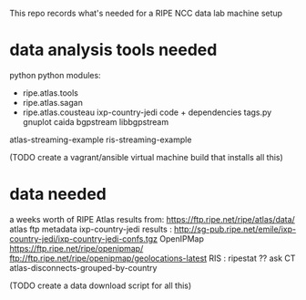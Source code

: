 This repo records what's needed for a RIPE NCC data lab machine setup

# data analysis tools needed

python
python modules:
 - ripe.atlas.tools
 - ripe.atlas.sagan
 - ripe.atlas.cousteau
ixp-country-jedi code + dependencies
tags.py
gnuplot
caida bgpstream
libbgpstream

atlas-streaming-example
ris-streaming-example

(TODO create a vagrant/ansible virtual machine build that installs all this)


# data needed

a weeks worth of RIPE Atlas results from: https://ftp.ripe.net/ripe/atlas/data/
atlas ftp metadata
ixp-country-jedi results : http://sg-pub.ripe.net/emile/ixp-country-jedi/ixp-country-jedi-confs.tgz
OpenIPMap https://ftp.ripe.net/ripe/openipmap/   ftp://ftp.ripe.net/ripe/openipmap/geolocations-latest
RIS : 
ripestat  ?? ask CT
atlas-disconnects-grouped-by-country 

(TODO create a data download script for all this)
